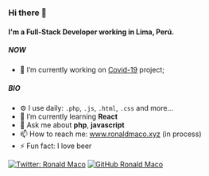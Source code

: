 ### Hi there 👋

#### I'm a Full-Stack Developer working in Lima, Perú.

##### NOW

- 🔭 I’m currently working on [Covid-19](https://github.com/ronaldmg/covid-19) project;

##### BIO

- ⚙️ I use daily: `.php`, `.js`, `.html`, `.css` and more...
- 🌱 I’m currently learning **React**
- 💬 Ask me about  **php**,  **javascript**
- 📫 How to reach me: www.ronaldmaco.xyz (in process)
- ⚡ Fun fact: I love beer



[![Twitter: Ronald Maco](https://img.shields.io/twitter/follow/wzdlanor?style=social)](https://twitter.com/wzdlanor)
[![GitHub Ronald Maco](https://img.shields.io/github/followers/ronaldmg?label=follow&style=social)](https://github.com/ronaldmg)
